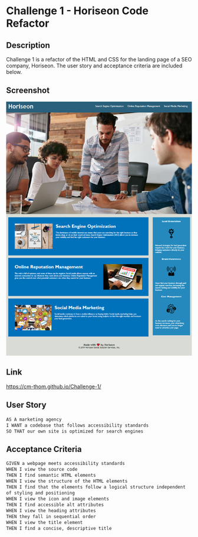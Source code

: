 # Challenge 1 - Horiseon Code Refactor

## Description

Challenge 1 is a refactor of the HTML and CSS for the landing page of a SEO company, Horiseon. The user story and acceptance criteria are included below.

## Screenshot

<img src="./assets/images/horiseon.PNG">

## Link

https://cm-thom.github.io/Challenge-1/ 

## User Story

```
AS A marketing agency
I WANT a codebase that follows accessibility standards
SO THAT our own site is optimized for search engines
```

## Acceptance Criteria

```
GIVEN a webpage meets accessibility standards
WHEN I view the source code
THEN I find semantic HTML elements
WHEN I view the structure of the HTML elements
THEN I find that the elements follow a logical structure independent of styling and positioning
WHEN I view the icon and image elements
THEN I find accessible alt attributes
WHEN I view the heading attributes
THEN they fall in sequential order
WHEN I view the title element
THEN I find a concise, descriptive title
```
